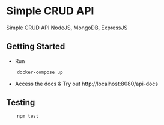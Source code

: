 # Simple CRUD API

Simple CRUD API NodeJS, MongoDB, ExpressJS 

## Getting Started

- Run

```bash
    docker-compose up
```

- Access the docs & Try out http://localhost:8080/api-docs


## Testing

```bash
    npm test
```

